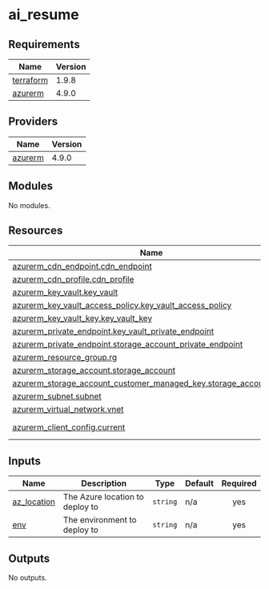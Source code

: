 # ai_resume

<!-- BEGINNING OF PRE-COMMIT-TERRAFORM DOCS HOOK -->
## Requirements

| Name | Version |
|------|---------|
| <a name="requirement_terraform"></a> [terraform](#requirement\_terraform) | 1.9.8 |
| <a name="requirement_azurerm"></a> [azurerm](#requirement\_azurerm) | 4.9.0 |

## Providers

| Name | Version |
|------|---------|
| <a name="provider_azurerm"></a> [azurerm](#provider\_azurerm) | 4.9.0 |

## Modules

No modules.

## Resources

| Name | Type |
|------|------|
| [azurerm_cdn_endpoint.cdn_endpoint](https://registry.terraform.io/providers/hashicorp/azurerm/4.9.0/docs/resources/cdn_endpoint) | resource |
| [azurerm_cdn_profile.cdn_profile](https://registry.terraform.io/providers/hashicorp/azurerm/4.9.0/docs/resources/cdn_profile) | resource |
| [azurerm_key_vault.key_vault](https://registry.terraform.io/providers/hashicorp/azurerm/4.9.0/docs/resources/key_vault) | resource |
| [azurerm_key_vault_access_policy.key_vault_access_policy](https://registry.terraform.io/providers/hashicorp/azurerm/4.9.0/docs/resources/key_vault_access_policy) | resource |
| [azurerm_key_vault_key.key_vault_key](https://registry.terraform.io/providers/hashicorp/azurerm/4.9.0/docs/resources/key_vault_key) | resource |
| [azurerm_private_endpoint.key_vault_private_endpoint](https://registry.terraform.io/providers/hashicorp/azurerm/4.9.0/docs/resources/private_endpoint) | resource |
| [azurerm_private_endpoint.storage_account_private_endpoint](https://registry.terraform.io/providers/hashicorp/azurerm/4.9.0/docs/resources/private_endpoint) | resource |
| [azurerm_resource_group.rg](https://registry.terraform.io/providers/hashicorp/azurerm/4.9.0/docs/resources/resource_group) | resource |
| [azurerm_storage_account.storage_account](https://registry.terraform.io/providers/hashicorp/azurerm/4.9.0/docs/resources/storage_account) | resource |
| [azurerm_storage_account_customer_managed_key.storage_account_cmk](https://registry.terraform.io/providers/hashicorp/azurerm/4.9.0/docs/resources/storage_account_customer_managed_key) | resource |
| [azurerm_subnet.subnet](https://registry.terraform.io/providers/hashicorp/azurerm/4.9.0/docs/resources/subnet) | resource |
| [azurerm_virtual_network.vnet](https://registry.terraform.io/providers/hashicorp/azurerm/4.9.0/docs/resources/virtual_network) | resource |
| [azurerm_client_config.current](https://registry.terraform.io/providers/hashicorp/azurerm/4.9.0/docs/data-sources/client_config) | data source |

## Inputs

| Name | Description | Type | Default | Required |
|------|-------------|------|---------|:--------:|
| <a name="input_az_location"></a> [az\_location](#input\_az\_location) | The Azure location to deploy to | `string` | n/a | yes |
| <a name="input_env"></a> [env](#input\_env) | The environment to deploy to | `string` | n/a | yes |

## Outputs

No outputs.
<!-- END OF PRE-COMMIT-TERRAFORM DOCS HOOK -->
